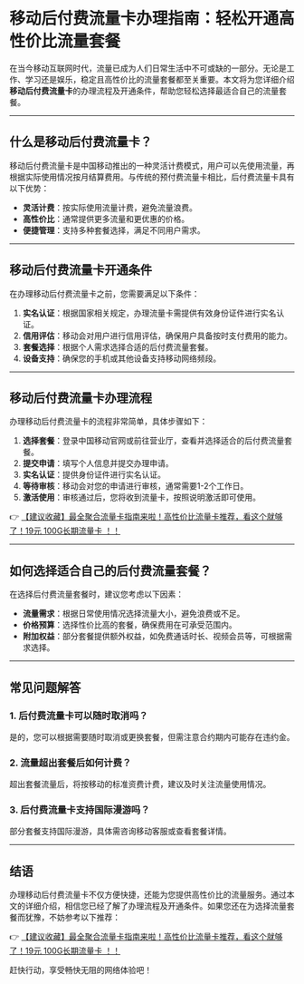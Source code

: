 # 移动后付费流量卡办理指南：轻松开通高性价比流量套餐

在当今移动互联网时代，流量已成为人们日常生活中不可或缺的一部分。无论是工作、学习还是娱乐，稳定且高性价比的流量套餐都至关重要。本文将为您详细介绍**移动后付费流量卡**的办理流程及开通条件，帮助您轻松选择最适合自己的流量套餐。

---

## 什么是移动后付费流量卡？

移动后付费流量卡是中国移动推出的一种灵活计费模式，用户可以先使用流量，再根据实际使用情况按月结算费用。与传统的预付费流量卡相比，后付费流量卡具有以下优势：

- **灵活计费**：按实际使用流量计费，避免流量浪费。
- **高性价比**：通常提供更多流量和更优惠的价格。
- **便捷管理**：支持多种套餐选择，满足不同用户需求。

---

## 移动后付费流量卡开通条件

在办理移动后付费流量卡之前，您需要满足以下条件：

1. **实名认证**：根据国家相关规定，办理流量卡需提供有效身份证件进行实名认证。
2. **信用评估**：移动会对用户进行信用评估，确保用户具备按时支付费用的能力。
3. **套餐选择**：根据个人需求选择合适的后付费流量套餐。
4. **设备支持**：确保您的手机或其他设备支持移动网络频段。

---

## 移动后付费流量卡办理流程

办理移动后付费流量卡的流程非常简单，具体步骤如下：

1. **选择套餐**：登录中国移动官网或前往营业厅，查看并选择适合的后付费流量套餐。
2. **提交申请**：填写个人信息并提交办理申请。
3. **实名认证**：提供身份证件进行实名认证。
4. **等待审核**：移动会对您的申请进行审核，通常需要1-2个工作日。
5. **激活使用**：审核通过后，您将收到流量卡，按照说明激活即可使用。

👉 [【建议收藏】最全聚合流量卡指南来啦！高性价比流量卡推荐，看这个就够了！19元 100G长期流量卡 ！！](https://bit.ly/Liuliangka)

---

## 如何选择适合自己的后付费流量套餐？

在选择后付费流量套餐时，建议您考虑以下因素：

- **流量需求**：根据日常使用情况选择流量大小，避免浪费或不足。
- **价格预算**：选择性价比高的套餐，确保费用在可承受范围内。
- **附加权益**：部分套餐提供额外权益，如免费通话时长、视频会员等，可根据需求选择。

---

## 常见问题解答

### 1. 后付费流量卡可以随时取消吗？
是的，您可以根据需要随时取消或更换套餐，但需注意合约期内可能存在违约金。

### 2. 流量超出套餐后如何计费？
超出套餐流量后，将按移动的标准资费计费，建议及时关注流量使用情况。

### 3. 后付费流量卡支持国际漫游吗？
部分套餐支持国际漫游，具体需咨询移动客服或查看套餐详情。

---

## 结语

办理移动后付费流量卡不仅方便快捷，还能为您提供高性价比的流量服务。通过本文的详细介绍，相信您已经了解了办理流程及开通条件。如果您还在为选择流量套餐而犹豫，不妨参考以下推荐：

👉 [【建议收藏】最全聚合流量卡指南来啦！高性价比流量卡推荐，看这个就够了！19元 100G长期流量卡 ！！](https://bit.ly/Liuliangka)

赶快行动，享受畅快无阻的网络体验吧！